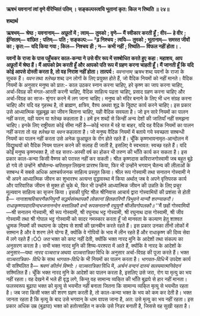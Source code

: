 **ऋषभं यवनानां त्वां वृणे वीरेप्सितं पतिम् ।** **सङ्कल्पस्त्वयि भूतानां कृत: किल न रिष्यति ॥ २४॥** 

**शब्दार्थ** 

**ऋषभम्—** **श्रेष्ठ** **; यवनानाम्—** **अछूतों में** **; त्वाम्—** **तुमको** **; वृणे—** **मैं स्वीकार करती हूँ** **; वीर—** **हे वीर** **; ईप्सितम्—** **वांछित** **;** **पतिम्—** **पति** **; सङ्कल्प:—** **²ढ़ निश्चय** **; त्वयि—** **तुमको** **; भूतानाम्—** **समस्त जीवों का** **; कृत:—** **यदि किया गया** **; किल—** **निश्चय** **ही** **; न—** **कभी नहीं** **; रिष्यति—** **विफल नहीं होता।** **.** 

**यवनों के राजा के पास पहुँचकर काल-कन्या ने उसे वीर रूप में सश्बोधित करते हुए** **कहा : महाशय, आप अछूतों में श्रेष्ठ हैं। मैं आपको प्रेम करती हूँ और आपको पति रूप में ग्रहण** **करना चाहती हूँ। मैं जानती हूँ कि यदि कोई आपसे दोस्ती करता है, तो वह निराश नहीं होता।** **तात्पर्य :** *यवनानाम् ऋषभ* शब्द यवनों के राजा के सूचक हैं। *यवन* तथा *श्लेच्छ* शब्द उन लोगों के लिए प्रयुक्त होते हैं, जो वैदिक नियमों को नहीं मानते। वैदिक नियमों के अनुसार मनुष्य को प्रात:- काल उठकर स्नान करना चाहिए, हरे कृष्ण का जाप करना चाहिए, अर्चा-विग्रह की मंगल-आरती करनी चाहिए, वैदिक साहित्य पढऩा चाहिए, प्रसाद ग्रहण करना चाहिए और अर्चा-विग्रह का साज- शृंगार करने में लग जाना चाहिए। मनुष्य को मंदिर बनाने के लिए भी धन संग्रह करना चाहिए और यदि वह गृहस्थ है, तो ब्राह्मण, क्षत्रिय, वैश्य अथवा शूद्र के निॢदष्ट कार्य करने चाहिए। इस प्रकार उसे आध्यात्मिक सूझबूझ का जीवन बिताना चाहिए, यही वैदिक सवयता है। जो इन सारे नियमों का पालन नहीं करता, वही यवन या श्लेच्छ कहलाता है। हमें इन शब्दों से किन्हीं अन्य देशों की जातियाँ नहीं समझना चाहिए। इनके लिए राष्ट्रीयता कोई सीमा नहीं है—कोई भारत में रहे या बाहर, यदि वह वैदिक नियमों का पालन नहीं करता तो वह *श्लेच्छ* या *यवन* कहलाता है। जो मनुष्य वैदिक नियमों में बताये गये स्वच्छता सश्बन्धी नियमों का पालन नहीं करता उसे अनेक छुआछूत के रोग होते रहते हैं। चूँकि कृष्णभावनामृत-आन्दोलन में विद्याॢथयों को वैदिक नियम पालन करने की सलाह दी जाती है, इसलिए वे स्वभावत: स्वच्छ रहते हैं। यदि कोई मनुष्य कृष्णभक्त है, तो वह सत्तर-अस्सी वर्ष का होकर भी तरुण की भाँति कार्य कर सकता है। इस प्रकार काल-कन्या किसी वैष्णव को परास्त नहीं कर सकती। श्रील कृष्णदास कविराजगोस्वामी जब बहुत बूढ़े हो गये तो उन्होंने *श्रीचैतन्य-चरितामृत* लिखना प्रारश्भ किया, फिर भी उन्होंने भगवान् चैतन्य की लीलाओं के सश्बन्ध में सबसे अधिक आश्चर्यजनक साहित्य प्रस्तुत किया। श्रील रूप गोस्वामी तथा सनातन गोस्वामी ने भी अपने आध्यात्मिक जीवन का शुभारश्भ अत्यन्त वृद्धावस्था में किया अर्थात् जब वे अपने वृत्तिपरक कार्य और पारिवारिक जीवन से मुक्त हो चुके थे, फिर भी उन्होंने आध्यात्मिक जीवन की उन्नति के लिए प्रचुर मूल्यवान साहित्य का सृजन किया। इसकी पुष्टि श्रील श्रीनिवास आचार्य द्वारा गोस्वामियों की प्रशंसा से होती है— *नानाशाषविचारणैकनिपुणौ सद्धर्मसंस्थापकौ* *लोकानां हितकारिणौ त्रिभुवने मान्यौ शरण्याकरौ।* *राधाकृष्णपदारविन्दभजनानन्देन मत्तालिकौ* *वन्दे रूपसनातनौ रघुयुगौ श्रीजीवगोपलकौ॥* ''मैं छहों गोस्वामियों—श्री सनातन गोस्वामी, श्री रूप गोस्वामी, श्री रघुनाथ भट्ट गोस्वामी, श्री रघुनाथ दास गोस्वामी, श्री जीव गोस्वामी तथा श्री गोपाल भट्ट गोस्वामी को सादर नमस्कार करता हूँ जो मानवता के कल्याण हेतु शाश्वत धाॢमक नियमों की स्थापना के उद्देश्य से शाषों की छानबीन करते रहते हैं। इस प्रकार उनका तीनों लोकों में सश्मान है और वे शरण लेने योग्य हैं, क्योंकि वे गोपियों के भाव में लीन रहते हैं और राधाकृष्ण की दिव्य सेवा में लगे रहते हैं।ÓÓ *जरा* भक्त को कष्ट नहीं देती, क्योंकि भक्त नारद मुनि के आदेशों तथा संकल्प का अनुसरण करता है। सभी भक्त नारद मुनि की शिष्य-परश्परा में आते हैं, क्योंकि वे नारद के आदेशों के अनुसार—यथा *नारद पञ्चरात्र* अथवा *पाञ्चरात्रिका* विधि के अनुसार अर्चा-विग्रह की पूजा करते हैं। भक्त *पाञ्चरात्रिका-* *विधि* के साथ *भागवत-विधि* के भी नियमों का पालन करता है। *भागवत-विधि* में उपदेश कार्य भी सश्मिलित है— *श्रवणं कीर्तनं विष्णो:। पाञ्चरात्रिका* विधि में, *अर्चनं वन्दनं दास्यं सलयमात्मनिवेदनं*  सश्मिलित हैं। चूँकि भक्त नारद मुनि के आदेशों का पालन करता है, इसलिए उसे जरा, रोग या मृत्यु का भय नहीं रहता। वह देखने में भले ही वृद्ध लगे, किन्तु वह सामान्य व्यकि्त की भाँति बुढ़ापे से हार नहीं मानता। फलस्वरूप बुढ़ापा भक्त को मृत्यु से भयभीत नहीं बनाता जितना कि सामान्य व्यकि्त मृत्यु से भयभीत रहता है। जब जरा किसी भक्त की शरण ग्रहण करती है, तो काल-कन्या भक्त के भय को कम कर देती है। भक्त जानता रहता है कि मृत्यु के बाद उसे भगवान् के धाम वापस जाना है, अत: उसे मृत्यु का भय नहीं रहता। इस प्रकार अधिक उम्र (बुढ़ापा) भक्त को हतोत्साहित न करके उसे निडर बनाती है, जिससे वह सुखी रहता है।  